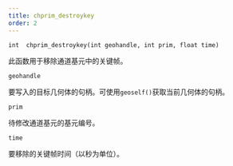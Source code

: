 ```yaml
---
title: chprim_destroykey
order: 2
---
```

`int  chprim_destroykey(int geohandle, int prim, float time)`

此函数用于移除通道基元中的关键帧。

`geohandle`

要写入的目标几何体的句柄。可使用`geoself()`获取当前几何体的句柄。

`prim`

待修改通道基元的基元编号。

`time`

要移除的关键帧时间（以秒为单位）。
